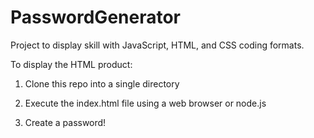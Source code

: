 # PasswordGenerator
Project to display skill with JavaScript, HTML, and CSS coding formats.

To display the HTML product:

1. Clone this repo into a single directory

2. Execute the index.html file using a web browser or node.js

3. Create a password!
